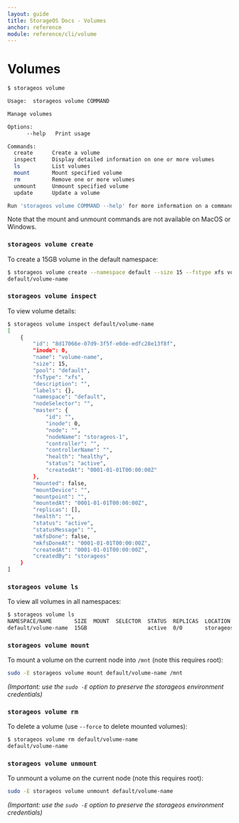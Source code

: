 ```yaml
---
layout: guide
title: StorageOS Docs - Volumes
anchor: reference
module: reference/cli/volume
---
```


# Volumes

```bash
$ storageos volume

Usage:	storageos volume COMMAND

Manage volumes

Options:
      --help   Print usage

Commands:
  create      Create a volume
  inspect     Display detailed information on one or more volumes
  ls          List volumes
  mount       Mount specified volume
  rm          Remove one or more volumes
  unmount     Unmount specified volume
  update      Update a volume

Run 'storageos volume COMMAND --help' for more information on a command.
```

Note that the mount and unmount commands are not available on MacOS or Windows.

### `storageos volume create`

To create a 15GB volume in the default namespace:

```bash
$ storageos volume create --namespace default --size 15 --fstype xfs volume-name
default/volume-name
```

### `storageos volume inspect`

To view volume details:

```bash
$ storageos volume inspect default/volume-name
[
    {
        "id": "8d17066e-07d9-3f5f-e0de-edfc28e13f8f",
        "inode": 0,
        "name": "volume-name",
        "size": 15,
        "pool": "default",
        "fsType": "xfs",
        "description": "",
        "labels": {},
        "namespace": "default",
        "nodeSelector": "",
        "master": {
            "id": "",
            "inode": 0,
            "node": "",
            "nodeName": "storageos-1",
            "controller": "",
            "controllerName": "",
            "health": "healthy",
            "status": "active",
            "createdAt": "0001-01-01T00:00:00Z"
        },
        "mounted": false,
        "mountDevice": "",
        "mountpoint": "",
        "mountedAt": "0001-01-01T00:00:00Z",
        "replicas": [],
        "health": "",
        "status": "active",
        "statusMessage": "",
        "mkfsDone": false,
        "mkfsDoneAt": "0001-01-01T00:00:00Z",
        "createdAt": "0001-01-01T00:00:00Z",
        "createdBy": "storageos"
    }
]
```


### `storageos volume ls`

To view all volumes in all namespaces:

```bash
$ storageos volume ls 
NAMESPACE/NAME       SIZE  MOUNT  SELECTOR  STATUS  REPLICAS  LOCATION
default/volume-name  15GB                   active  0/0       storageos-1 (healthy)
```

### `storageos volume mount`

To mount a volume on the current node into `/mnt` (note this requires root):

```bash
sudo -E storageos volume mount default/volume-name /mnt
```

*(Important: use the `sudo -E` option to preserve the storageos environment credentials)*

### `storageos volume rm`

To delete a volume (use `--force` to delete mounted volumes):

```bash
$ storageos volume rm default/volume-name
default/volume-name
```

### `storageos volume unmount`

To unmount a volume on the current node (note this requires root):

```bash
sudo -E storageos volume unmount default/volume-name
```

*(Important: use the `sudo -E` option to preserve the storageos environment credentials)*
